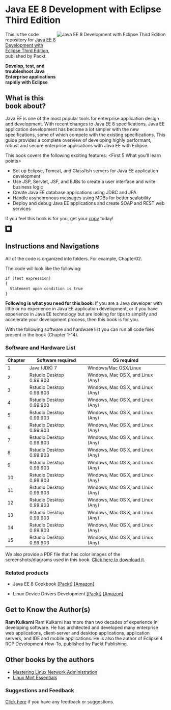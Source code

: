 # Java EE 8 Development with Eclipse Third Edition

<a href="https://www.packtpub.com/application-development/java-ee-8-development-eclipse-third-edition?utm_source=github&utm_medium=repository&utm_campaign=9781788833776"><img src="Cover Image URL of the Book" alt="Java EE 8 Development with Eclipse Third Edition" height="256px" align="right"></a>

This is the code repository for [Java EE 8 Development with Eclipse Third Edition](https://www.packtpub.com/application-development/java-ee-8-development-eclipse-third-edition?utm_source=github&utm_medium=repository&utm_campaign=9781788833776), published by Packt.

**Develop, test, and troubleshoot Java Enterprise applications rapidly with Eclipse**

## What is this book about?
Java EE is one of the most popular tools for enterprise application design and development. With recent changes to Java EE 8 specifications, Java EE application development has become a lot simpler with the new specifications, some of which compete with the existing specifications. This guide provides a complete overview of developing highly performant, robust and secure enterprise applications with Java EE with Eclipse.

This book covers the following exciting features: <First 5 What you'll learn points>
* Set up Eclipse, Tomcat, and Glassfish servers for Java EE application development
* Use JSP, Servlet, JSF, and EJBs to create a user interface and write business logic
* Create Java EE database applications using JDBC and JPA
* Handle asynchronous messages using MDBs for better scalability
* Deploy and debug Java EE applications and create SOAP and REST web services

If you feel this book is for you, get your [copy](https://www.amazon.com/dp/1788833775) today!

<a href="https://www.packtpub.com/?utm_source=github&utm_medium=banner&utm_campaign=GitHubBanner"><img src="https://raw.githubusercontent.com/PacktPublishing/GitHub/master/GitHub.png" 
alt="https://www.packtpub.com/" border="5" /></a>


## Instructions and Navigations
All of the code is organized into folders. For example, Chapter02.

The code will look like the following:
```
if (test expression)
{
  Statement upon condition is true
}
```

**Following is what you need for this book:**
If you are a Java developer with little or no experience in Java EE application development, or if you have experience in Java EE technology but are looking for tips to simplify and accelerate your development process, then this book is for you.

With the following software and hardware list you can run all code files present in the book (Chapter 1-14).

### Software and Hardware List

| Chapter  | Software required                   | OS required                        |
| -------- | ------------------------------------| -----------------------------------|
| 1        | Java (JDK) 7                        | Windows/Mac OSX/Linux              |
| 2        | Rstudio Desktop 0.99.903            | Windows, Mac OS X, and Linux (Any) |
| 3        | Rstudio Desktop 0.99.903            | Windows, Mac OS X, and Linux (Any) |
| 4        | Rstudio Desktop 0.99.903            | Windows, Mac OS X, and Linux (Any) |
| 5        | Rstudio Desktop 0.99.903            | Windows, Mac OS X, and Linux (Any) |
| 6        | Rstudio Desktop 0.99.903            | Windows, Mac OS X, and Linux (Any) |
| 7        | Rstudio Desktop 0.99.903            | Windows, Mac OS X, and Linux (Any) |
| 8        | Rstudio Desktop 0.99.903            | Windows, Mac OS X, and Linux (Any) |
| 9        | Rstudio Desktop 0.99.903            | Windows, Mac OS X, and Linux (Any) |
| 10        | Rstudio Desktop 0.99.903            | Windows, Mac OS X, and Linux (Any) |
| 11        | Rstudio Desktop 0.99.903            | Windows, Mac OS X, and Linux (Any) |
| 12        | Rstudio Desktop 0.99.903            | Windows, Mac OS X, and Linux (Any) |
| 13        | Rstudio Desktop 0.99.903            | Windows, Mac OS X, and Linux (Any) |
| 14        | Rstudio Desktop 0.99.903            | Windows, Mac OS X, and Linux (Any) |
| 15        | Rstudio Desktop 0.99.903            | Windows, Mac OS X, and Linux (Any) |


We also provide a PDF file that has color images of the screenshots/diagrams used in this book. [Click here to download it](https://www.packtpub.com/sites/default/files/downloads/JavaEE8DevelopmentwithEclipseThirdEdition_ColorImages.pdf).

### Related products <Paste books from the Other books you may enjoy section>
* Java EE 8 Cookbook [[Packt]](https://www.packtpub.com/application-development/java-ee-8-cookbook?utm_source=github&utm_medium=repository&utm_campaign=9781788293037) [[Amazon]](https://www.amazon.com/dp/1788293037)

* Linux Device Drivers Development [[Packt]](https://www.packtpub.com/networking-and-servers/linux-device-drivers-development?utm_source=github&utm_medium=repository&utm_campaign=9781785280009) [[Amazon]](https://www.amazon.com/dp/1788293770)

## Get to Know the Author(s)
**Ram Kulkarni**
Ram Kulkarni has more than two decades of experience in developing software. He has architected and developed many enterprise web applications, client-server and desktop applications, application servers, and IDE and mobile applications. He is also the author of Eclipse 4 RCP Development How-To, published by Packt Publishing.


## Other books by the authors
* [Mastering Linux Network Administration](https://www.packtpub.com/networking-and-servers/mastering-linux-network-administration?utm_source=github&utm_medium=repository&utm_campaign=9781784399597)
* [Linux Mint Essentials](https://www.packtpub.com/networking-and-servers/linux-mint-essentials?utm_source=github&utm_medium=repository&utm_campaign=9781782168157)

### Suggestions and Feedback
[Click here](https://docs.google.com/forms/d/e/1FAIpQLSdy7dATC6QmEL81FIUuymZ0Wy9vH1jHkvpY57OiMeKGqib_Ow/viewform) if you have any feedback or suggestions.

